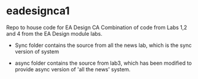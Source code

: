 # eadesignca1
Repo to house code for EA Design CA
Combination of code from Labs 1,2 and 4 from the EA Design module labs.

- Sync folder contains the source from all the news lab, which is the sync version of system

- async folder contains the source from lab3, which has been modified to provide async version of 'all the news' system.
